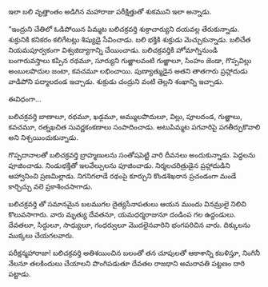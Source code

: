 ﻿ఇలా బలి వృత్తాంతం అడిగిన మహారాజు పరీక్షిత్తుతో శుకముని ఇలా అన్నాడు. 

“ఇంద్రుని చేతిలో ఓడిపోయిన పిమ్మట బలిచక్రవర్తి శుక్రాచార్యుని దయవల్ల తేరుకున్నాడు. శుక్రునికి కనికరం కలిగేటట్లు శిష్యుడై సేవించాడు. బలి భక్తికి శుక్రుడు మెచ్చుకున్నాడు. బలిచేత నియమపూర్వకంగా విశ్వజిద్యాగాన్ని చేయించాడు. బలిచక్రవర్తికి హోమాగ్నినుండి బంగారువస్తాలు కప్పిన రథమూ, సూర్యుని గుఱ్ఱాలవంటి గుఱ్ఱాలూ, సింహం జెండా, గొప్పవిల్లు అంబులపొదుల జంటా, కవచమూ లభించాయి. పుణ్యాత్ముడైన అతని తాతగారు ప్రహ్లాదుడు వాడిపోని పద్మాలదండ ఇచ్చాడు. శుక్రుడు చంద్రుని వంటి తెల్లని శంఖాన్ని ఇచ్చాడు. 

ఈవిధంగా... 

బలిచక్రవర్తి బాణాలూ, రథమూ, ఖడ్గమూ, అమ్ములపొదులూ, విల్లు, పూలదండ, గుఱ్ఱాలు, కవచమూ, రత్నఖచిత సువర్ణకంకణాలు సంపాదించాడు. అటుపిమ్మట పగవారిపై పగతీర్చుకొవాలి అని నిశ్చయించుకున్నాడు. 

గొప్పదానాలతో బలిచక్రవర్తి బ్రాహ్మణులను సంతోషపెట్టి వారి దీవనలు అందుకున్నాడు. పెద్దలను పూజించాడు. నిండుభక్తితో ఇలవేల్పులను పూజించాడు. నిర్మలచరిత్రుడైన ప్రహ్లాదుడిని ఆహ్వానించి ప్రణమిల్లాడు. నిగనిగలాడే రథంపై కూర్చుని కొండశిఖరాన ప్రచండంగా మండే కార్చిచ్చు వలె ప్రకాశించసాగాడు. 

బలిచక్రవర్తి తో సమానమైన బలముగల దైత్యసేనాపతులు ఆయన ముందు వినమ్రులై నిలిచి కొలువసాగారు. వారు మృత్యు దేవతనూ, యమధర్మరాజునూ దండింప గల ఉద్దండులు. దేవతలూ, సిద్ధులూ, సాధ్యులూ, గంధర్వులూ మొదలైనవారిని భంగపరిచిన వారు. దిక్కులను ముక్కలు చేయగలవారు. 

పరీక్షన్మహారాజా! బలిచక్రవర్తి అతిశయించిన బలంతో తన చూపులతో ఆకాశాన్ని కబళిస్తూ, నింగినీ నేలనూ తలకిందులు చేయాలని పొంగిపడుతూ దేవతల రాజధాని అమరావతి పట్టణం దారి పట్టాడు. 

